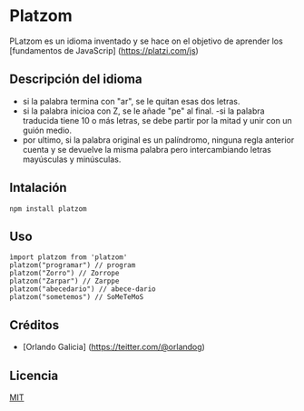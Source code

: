 # Platzom

PLatzom es un idioma inventado y se hace on el objetivo de aprender los [fundamentos de JavaScrip] (https://platzi.com/js)

## Descripción del idioma

- si la palabra termina con "ar", se le quitan esas dos letras.
- si la palabra inicioa con Z, se le añade "pe" al final.
-si la palabra traducida tiene 10 o más letras, se debe partir por la mitad y unir con un guión medio.
- por ultimo, si la palabra original es un palíndromo, ninguna regla anterior cuenta y se devuelve la misma palabra pero intercambiando letras mayúsculas y minúsculas. 

## Intalación

```
npm install platzom
```

## Uso

```
ìmport platzom from 'platzom'
platzom("programar") // program
platzom("Zorro") // Zorrope
platzom("Zarpar") // Zarppe
platzom("abecedario") // abece-dario
platzom("sometemos") // SoMeTeMoS
```

## Créditos

- [Orlando Galicia] (https://teitter.com/@orlandog)

## Licencia

[MIT](https://opensource.org/licenses/MIT)
